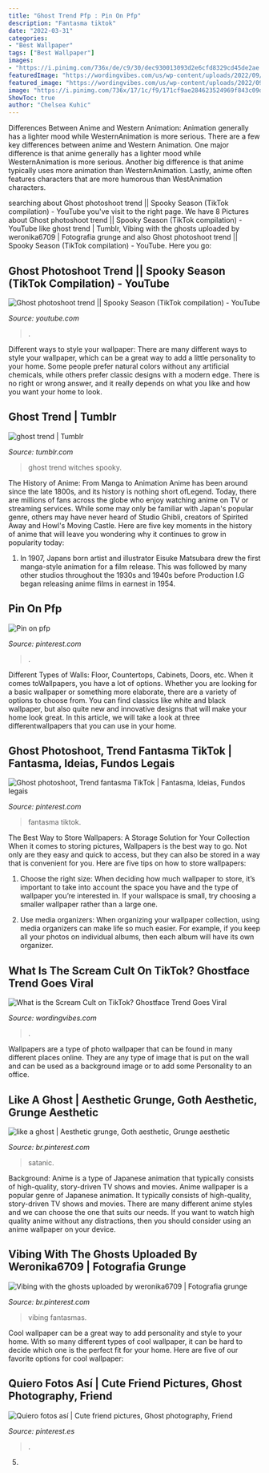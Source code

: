 ```yaml
---
title: "Ghost Trend Pfp : Pin On Pfp"
description: "Fantasma tiktok"
date: "2022-03-31"
categories:
- "Best Wallpaper"
tags: ["Best Wallpaper"]
images:
- "https://i.pinimg.com/736x/de/c9/30/dec930013093d2e6cfd8329cd45de2ae.jpg"
featuredImage: "https://wordingvibes.com/us/wp-content/uploads/2022/09/scream-film-1024x651.jpg"
featured_image: "https://wordingvibes.com/us/wp-content/uploads/2022/09/scream-film-1024x651.jpg"
image: "https://i.pinimg.com/736x/17/1c/f9/171cf9ae284623524969f843c09d6879.jpg"
ShowToc: true
author: "Chelsea Kuhic"
---
```



Differences Between Anime and Western Animation: Animation generally has a lighter mood while WesternAnimation is more serious.
There are a few key differences between anime and Western Animation. One major difference is that anime generally has a lighter mood while WesternAnimation is more serious. Another big difference is that anime typically uses more animation than WesternAnimation. Lastly, anime often features characters that are more humorous than WestAnimation characters.

	

		
searching about Ghost photoshoot trend || Spooky Season (TikTok compilation) - YouTube you've visit to the right page. We have 8 Pictures about Ghost photoshoot trend || Spooky Season (TikTok compilation) - YouTube like ghost trend | Tumblr, Vibing with the ghosts uploaded by weronika6709 | Fotografia grunge and also Ghost photoshoot trend || Spooky Season (TikTok compilation) - YouTube. Here you go:
		
    
## Ghost Photoshoot Trend || Spooky Season (TikTok Compilation) - YouTube

<img loading=lazy src="https://i.ytimg.com/vi/Lh0Ye_h626U/maxresdefault.jpg" onerror="this.onerror=null;this.src='https://tse4.mm.bing.net/th?id=OIP.YMPFubn95kqC4l-LRHiGsQHaEK&amp;pid=15.1';" alt="Ghost photoshoot trend || Spooky Season (TikTok compilation) - YouTube">

_Source: youtube.com_

>. 

	

Different ways to style your wallpaper:
There are many different ways to style your wallpaper, which can be a great way to add a little personality to your home. Some people prefer natural colors without any artificial chemicals, while others prefer classic designs with a modern edge. There is no right or wrong answer, and it really depends on what you like and how you want your home to look.

    
## Ghost Trend | Tumblr

<img loading=lazy src="https://64.media.tumblr.com/cb3777441912b6adca882b6e229045dc/00017e3657d88504-43/s640x960/42697537621a6d694ca5a4a2ec42e849ab269c74.jpg" onerror="this.onerror=null;this.src='https://tse2.mm.bing.net/th?id=OIP.sMh098w_DxgRZG_vqvxaUAHaJ4&amp;pid=15.1';" alt="ghost trend | Tumblr">

_Source: tumblr.com_

>ghost trend witches spooky. 

	

The History of Anime: From Manga to Animation
Anime has been around since the late 1800s, and its history is nothing short ofLegend. Today, there are millions of fans across the globe who enjoy watching anime on TV or streaming services. While some may only be familiar with Japan's popular genre, others may have never heard of Studio Ghibli, creators of Spirited Away and Howl's Moving Castle. Here are five key moments in the history of anime that will leave you wondering why it continues to grow in popularity today:
1) In 1907, Japans born artist and illustrator Eisuke Matsubara drew the first manga-style animation for a film release. This was followed by many other studios throughout the 1930s and 1940s before Production I.G began releasing anime films in earnest in 1954.

    
## Pin On Pfp

<img loading=lazy src="https://i.pinimg.com/originals/68/62/80/6862808436b11d733a075ad79d30fda5.jpg" onerror="this.onerror=null;this.src='https://tse3.mm.bing.net/th?id=OIP._NRxCin4UZUYqyVvXGOlzAHaGG&amp;pid=15.1';" alt="Pin on pfp">

_Source: pinterest.com_

>. 

	

Different Types of Walls: Floor, Countertops, Cabinets, Doors, etc.
When it comes toWallpapers, you have a lot of options. Whether you are looking for a basic wallpaper or something more elaborate, there are a variety of options to choose from. You can find classics like white and black wallpaper, but also quite new and innovative designs that will make your home look great. In this article, we will take a look at three differentwallpapers that you can use in your home.

    
## Ghost Photoshoot, Trend Fantasma TikTok | Fantasma, Ideias, Fundos Legais

<img loading=lazy src="https://i.pinimg.com/736x/36/17/ee/3617ee6a595e374ff3115c0af10ef697.jpg" onerror="this.onerror=null;this.src='https://tse1.mm.bing.net/th?id=OIP.PJMj7WPqEig4rRkZDTXpdQHaKO&amp;pid=15.1';" alt="Ghost photoshoot, Trend fantasma TikTok | Fantasma, Ideias, Fundos legais">

_Source: pinterest.com_

>fantasma tiktok. 

	

The Best Way to Store Wallpapers: A Storage Solution for Your Collection
When it comes to storing pictures, Wallpapers is the best way to go. Not only are they easy and quick to access, but they can also be stored in a way that is convenient for you. Here are five tips on how to store wallpapers:
1) Choose the right size: When deciding how much wallpaper to store, it’s important to take into account the space you have and the type of wallpaper you’re interested in. If your wallspace is small, try choosing a smaller wallpaper rather than a large one.

2) Use media organizers: When organizing your wallpaper collection, using media organizers can make life so much easier. For example, if you keep all your photos on individual albums, then each album will have its own organizer.

    
## What Is The Scream Cult On TikTok? Ghostface Trend Goes Viral

<img loading=lazy src="https://wordingvibes.com/us/wp-content/uploads/2022/09/scream-film-1024x651.jpg" onerror="this.onerror=null;this.src='https://tse4.mm.bing.net/th?id=OIP.mcfyM-Wdc2EVo93woeuFUgHaEt&amp;pid=15.1';" alt="What is the Scream Cult on TikTok? Ghostface Trend Goes Viral">

_Source: wordingvibes.com_

>. 

	



Wallpapers are a type of photo wallpaper that can be found in many different places online. They are any type of image that is put on the wall and can be used as a background image or to add some Personality to an office.

    
## Like A Ghost | Aesthetic Grunge, Goth Aesthetic, Grunge Aesthetic

<img loading=lazy src="https://i.pinimg.com/originals/a1/02/2c/a1022c92ad35d2b3d311a5f9495080f1.jpg" onerror="this.onerror=null;this.src='https://tse1.mm.bing.net/th?id=OIP.6_I2a6Nyyz2YGyzE3PsUbgHaHX&amp;pid=15.1';" alt="like a ghost | Aesthetic grunge, Goth aesthetic, Grunge aesthetic">

_Source: br.pinterest.com_

>satanic. 

	

Background: Anime is a type of Japanese animation that typically consists of high-quality, story-driven TV shows and movies.
Anime wallpaper is a popular genre of Japanese animation. It typically consists of high-quality, story-driven TV shows and movies. There are many different anime styles and we can choose the one that suits our needs. If you want to watch high quality anime without any distractions, then you should consider using an anime wallpaper on your device.

    
## Vibing With The Ghosts Uploaded By Weronika6709 | Fotografia Grunge

<img loading=lazy src="https://i.pinimg.com/736x/de/c9/30/dec930013093d2e6cfd8329cd45de2ae.jpg" onerror="this.onerror=null;this.src='https://tse4.mm.bing.net/th?id=OIP.nb86t_nn-ZMaFZq2mWEezgHaJq&amp;pid=15.1';" alt="Vibing with the ghosts uploaded by weronika6709 | Fotografia grunge">

_Source: br.pinterest.com_

>vibing fantasmas. 

	

Cool wallpaper can be a great way to add personality and style to your home. With so many different types of cool wallpaper, it can be hard to decide which one is the perfect fit for your home. Here are five of our favorite options for cool wallpaper: 

    
## Quiero Fotos Así | Cute Friend Pictures, Ghost Photography, Friend

<img loading=lazy src="https://i.pinimg.com/736x/17/1c/f9/171cf9ae284623524969f843c09d6879.jpg" onerror="this.onerror=null;this.src='https://tse1.mm.bing.net/th?id=OIP.Pza_ziou8yO4cQl0f07NwAHaJ3&amp;pid=15.1';" alt="Quiero fotos así | Cute friend pictures, Ghost photography, Friend">

_Source: pinterest.es_

>. 

	

5.

